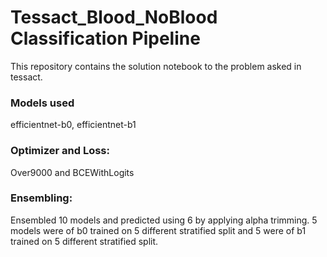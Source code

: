 # Tessact_Blood_NoBlood Classification Pipeline
This repository contains the solution notebook to the problem asked in tessact.
### Models used
efficientnet-b0, efficientnet-b1
### Optimizer and Loss:
Over9000 and BCEWithLogits
### Ensembling:
Ensembled 10 models and predicted using 6 by applying alpha trimming. 5 models were of b0 trained on 5 different stratified split and 5 were of b1 trained on 5 different stratified split.
